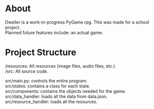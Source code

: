 # About
Dweller is a work-in-progress PyGame rpg. This was made for a school project.  
Planned future features include: an actual game.

# Project Structure
/resources: All resources (image files, audio files, etc.)  
/src: All source code.  

src/main.py: controls the entire program.  
src/states: contains a class for each state.  
src/components: contains the objects needed for the game.  
src/data_handler: loads all the data from data.json.  
src/resource_handler: loads all the resources.  